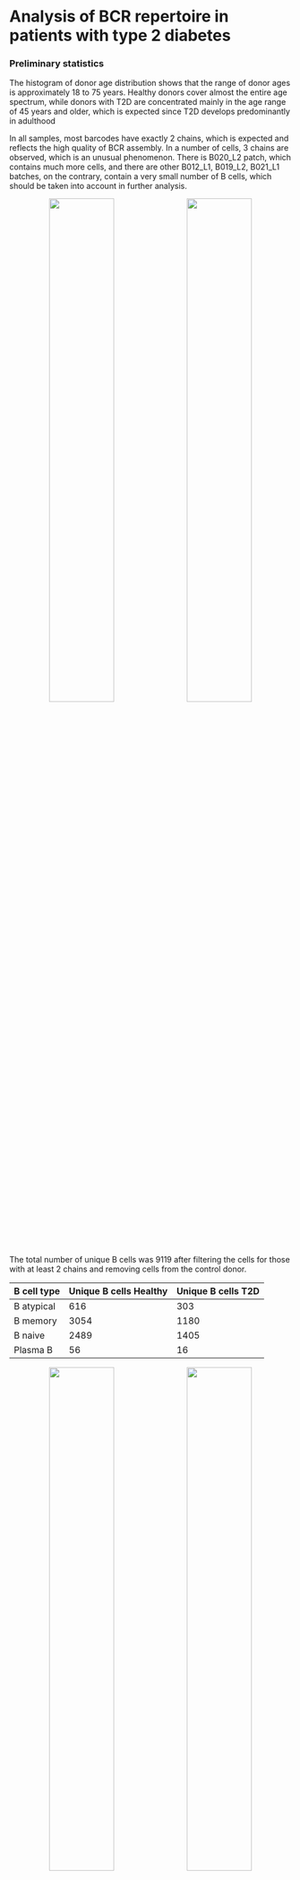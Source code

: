 # Analysis of BCR repertoire in patients with type 2 diabetes

### Preliminary statistics

The histogram of donor age distribution shows that the range of donor ages is approximately 18 to 75 years. Healthy donors cover almost the entire age spectrum, while donors with T2D are concentrated mainly in the age range of 45 years and older, which is expected since T2D develops predominantly in adulthood

In all samples, most barcodes have exactly 2 chains, which is expected and reflects the high quality of BCR assembly. In a number of cells, 3 chains are observed, which is an unusual phenomenon. There is B020_L2 patch, which contains much more cells, and there are other B012_L1, B019_L2, B021_L1 batches, on the contrary, contain a very small number of B cells, which should be taken into account in further analysis.

<p align="center">
  <img src="https://github.com/user-attachments/assets/90025d06-d325-4c04-82d5-eb5318b55d77" width="48%" />
  <img src="https://github.com/user-attachments/assets/4e148289-5439-45e2-ac00-12f92a074226" width="48%" />
</p>

The total number of unique B cells was 9119 after filtering the cells for those with at least 2 chains and removing cells from the control donor.

| B cell type | Unique B cells Healthy | Unique B cells T2D |
| --- | --- | --- |
| B atypical | 616 | 303 |
| B memory | 3054 | 1180 |
| B naive | 2489 | 1405 |
| Plasma B  | 56 | 16 |

<p align="center">
  <img src="https://github.com/user-attachments/assets/2364e086-2dff-4f93-b519-73a965265eb6" width="48%" />
  <img src="https://github.com/user-attachments/assets/6d17285d-c759-474f-a5c3-1f0994aadaa0" width="48%" />
</p>

B-cell subtypes are well separated in UMAP space. The Plasma B NA cluster, which is located isolated from the others, is particularly distinct. One can see how naive cells flow into the cluster of memory cells, which make up the bulk of the cells.
![Unknown-9](https://github.com/user-attachments/assets/a45136a5-9d39-4e92-9104-37c9a95b1fac)

Cells from healthy donors and T2D patients are intermixed in UMAP space, suggesting a similar B-cell phenotype between the groups. Localized areas with increased red dot density are visible, especially in the B memory cluster.
![Unknown-10](https://github.com/user-attachments/assets/044e6222-ed0d-4225-87a9-417739473d83)

### scRepertoire

To identify differences in clonal diversity of the B-cell receptor (BCR) repertoire between patients with type 2 diabetes mellitus (T2D) and controls, a quantitative analysis was performed using the clonalDiversity function of the scRepertoire package. Clonotypes were defined based on strict CDR3-sequence matching, and diversity was assessed using several metrics: the Shannon index, inverse Simpson index, Gini-Simpson index, normalised entropy, and richness scores including Chao1 and ACE. For most metrics, no significant differences were found between groups. However, the Chao1 score, which reflects the estimated number of unique clones taking into account rare clones, was markedly higher in T2D patients compared to controls (362,753 vs 118,857, respectively), which may indicate an increase in rare clonal populations in diabetic patients. Analysis of BCR repertoire in patients with type 2 diabetes

BCRs are formed by somatic recombination of the gene segments **Variable (V)**, **Diversity (D)** and **Joining (J)**, which provides a wide variety of antigen-recognition domains. The most variable region of the receptor is **CDR3**, formed at the V-D-J junction region, and it is this region that determines the specificity of antigen interaction. Therefore, to better understand the B-cell receptor (BCR) repertoire in patients with type 2 diabetes mellitus (T2D), we quantitatively analysed the frequency of observation of the V-, D- and J-segments of immunoglobulin heavy chain (IGH).
To assess the statistical significance of differences, Fisher's criterion followed by correction for multiple testing (FDR) was applied. The results of the analysis did not reveal any segment whose frequency of use differed significantly between groups (q-value < 0.05). In addition, visualisation of the distribution of V-, J- and VJ-segments also showed a high degree of similarity of profiles between the groups: differences in frequencies were minimal. Thus, based on the results of this study, we can conclude that the repertoire of immunoglobulin segments in B-cells of T2D patients and healthy subjects is similar.

<p>
  <img src="https://github.com/user-attachments/assets/b0acdc36-e78b-448c-9027-707b9ba676f1" width="250" />
  <img src="https://github.com/user-attachments/assets/b5661ae5-319f-417b-8b3a-fd3b8f25e11e" width="250" />
  <img src="https://github.com/user-attachments/assets/171cb1c5-e23c-4619-8968-33dcd4a92c22" width="250" />
</p>


### Benisse 

In this study, we performed an integrative analysis of single B-cell data (single-cell RNA-seq and scBCR-seq) obtained from type 2 diabetic patients and healthy donors to identify B-cell clusters potentially involved in diabetes-specific pathological processes.

For this purpose, we used the Benisse algorithm, a model developed to jointly analyse B-cell receptor (BCR) and transcriptomic data (gene expression) at the level of individual B-cells (single-cell). The model translates each CDR3H sequence into a numerical vector. Next, contrastive learning is applied so that BCRs with similar specificity are closer to each other in this embedding space. In the next step, Benisse trains a new latent space in which nearby BCRs point to similar receptors and simultaneously corresponding cells have similar transcriptome profiles. In this latent space, a sparse graph is constructed where nodes are B-cell clonotypes and edges are similarity-based (expression-corrected) connections between BCRs. This graph allows to identify BCR networks, i.e. groups of B-cells similar in origin and function.

This analysis identified 2921 clusters, of which 1645 contained more than one cell. However, subsequent statistical analysis using the permutation test and adjustment for multiple testing did not identify any B cell clusters enriched with cells from patients with type 2 diabetes (T2D) compared to controls.

### Partis 

Partis is an HMM-based framework for identifying V(D)J recombinations, estimating the frequency of somatic hypermutations in immunoglobulin sequences, and identifying clonal families and germline. It is built on the HMM ham compiler and the Smith-Waterman ig-sw annotation toolkit. 

Analysis of the results obtained using the Partis tool and visualized by UMAP demonstrated that the frequency of somatic hypermutations was significantly higher in memory cells compared to naive B cells, which is consistent with reality. Biologically, naive B cells are cells that have not yet encountered antigen. Their immunoglobulin (Ig) genes retain the germinal sequence, that is, they do not contain SHM. Upon activation, the naive B cell migrates to the germinative center where active proliferation occurs. The cells undergo SHM by the action of the enzyme AID (activation-induced cytidine deaminase). This leads to the accumulation of point mutations in variable regions of Ig genes. Cells whose receptors have an increased affinity for the antigen receive survival signals and differentiate into memory cells or plasma cells. Many studies show that the frequency of SHM in memory cells can range from 5 to 10% of substitutions in variable regions, whereas in naive cells this figure is close to 0%, which is confirmed in our case. 

At the same time, the number of mutations in atypical B-cells is also often 0, which may be due to their formation outside the germinal centers through the extrafollicular activation pathway, which does not include the affinity maturation stage necessary for the accumulation of somatic hypermutations.

<p align="center">
  <img width="468" src="https://github.com/user-attachments/assets/406dd9e9-b668-4a9b-9d64-63ec49c142ad" style="display:inline-block; margin-right:10px;" />
  <img width="468" src="https://github.com/user-attachments/assets/d5abf24a-b45e-4151-b926-ef3e0c989fed" style="display:inline-block;" />
</p>

### Monocle3

We used Monocle3 to analyse expression data of single B cells derived from type 2 diabetic patients and healthy donors. Monocle3 is an R-based single-cell analysis tool designed to study cell populations, reconstruct cell developmental trajectories over time (pseudo-time) and perform differential expression analysis.

#### Pseudotime

First, Monocle3 uses the UMAP or PCA method to represent multidimensional data in 2D or 3D space. This allows cells to be visualized and compared to each other based on their overall expression profile. The program then constructs a minimal graph that connects clusters of cells as a branching structure. This is a graph with branching and pathways - it models the intended development or change of cells. Internally, Monocle3 uses a principal graph learning algorithm that traverses cell densities and connects them by the shortest distance, creating a developmental trajectory. Next, an initial cluster was chosen from where development begins. This is an important point because the pseudo-time is calculated from this point. The pseudo-time for each cell is then calculated, which is simply a numerical value that reflects the distance along the trajectory from the root cell. This allowed us to visualize a potential pathway for B-cell differentiation or activation.

Pseudotime analysis revealed a single trajectory of B-cell differentiation starting from naive B cells (B naive) and moving to memory cells (B memory), which can be traced both in healthy donors and in patients with type 2 diabetes. At the same time, a group of B atypical cells forms a separate cluster spatially isolated from the main trajectory in the graph, indicating their participation in alternative biological processes unrelated to this lineage of differentiation.

<p align="center">
  <img src="https://github.com/user-attachments/assets/87c3ade2-64a0-416f-aea1-e04731ca2ff0" width="300" />
  <img src="https://github.com/user-attachments/assets/48d34edc-8798-4e0e-b9e6-d41cbbd7a92c" width="300" />
</p>


The presented visualizations show a two-dimensional projection (UMAP) of all studied B cells, colored according to the pseudotimes for 1 fig, calculated using the Monocle3 algorithm; for 2 fig, the coloring corresponds to the donor type (red - healthy, blue - T2D). Each point corresponds to a single cell, and the color reflects its position along the developmental trajectory: from purple (initial states of B naive cells, pseudotime ≈ 0) to yellow (late states, B memory cells, pseudotime ≈ 9).
Black lines on the graph represent the topological trajectory - the assumed path of cell transitions from one functional state to another. Rings indicate branching and key nodes of the trajectory, where, presumably, the separation of cellular states takes place. Numbers are identifiers of graph nodes, which the program assigns automatically. They do not carry any biological meaning.    

#### Functional analysis of differentially expressed genes using Reactome database

To find differentially expressed genes between groups of healthy donors and patients with type 2 diabetes by B cell type, the fit_models() function was applied, which builds a separate regression model for each gene. This model allows us to assess whether a given variable (in our case, the presence of diabetes) affects the level of gene expression. In practice, this is realized by estimating the coefficient β for each variable, where statistically significant deviations of β from zero indicate an association between expression and that variable. The Wald test is used to test significance, and the obtained p-values are corrected by the Benjamini-Hochberg method to control false discoveries. The final coefficient table is generated using the coefficient_table() function, where all model parameters, including corrected q-values, are presented. By default, Monocle uses a quasipoisson distribution suitable for UMI counts, but also supports other distributions, including the negative binomial distribution, which is often used in RNA-seq analysis as it is more accurate, especially for smaller samples.

For B naive cells from patients with type 2 diabetes (T2D), 539 genes with increased and 371 genes with decreased expression have been identified. The up-expressed genes are involved in the cellular response to stress, viral infections, amino acid starvation, necroptosis and activation of inflammatory signaling, including NF-κB and interleukin-dependent pathways (IL-4, IL-13). Translation, mRNA splicing, UPR, and signaling processes associated with nervous system development are also activated. Among the most important are pathways related to cytokine response. In contrast, downregulation of expression affects a wide range of translational mechanisms, including translation initiation, elongation and termination, NMD, and mitochondrial and ribosomal processes. Mechanisms of rRNA biogenesis, amino acid metabolism, respiratory chain and TCR signaling are significantly depressed.

Increased expression of 401 genes was observed in B memory from T2D patients. These genes are enriched in functions related to cellular responses to stress and stimuli, circadian rhythms, signal transduction, cytokine pathways (including interferon), MAPK activation, activation of transcription through NGF receptors and hormones, and signaling through NTRK1 and DC-SIGN receptors. In contrast, 294 genes with reduced expression in B memory cells are mainly involved in translational processes, including ribosome assembly, NMD mechanisms, selenoprotein synthesis, amino acid metabolism, and rRNA processing and cellular response to starvation. Immune pathways including ROS production, RHO GTPase activation, TCR signaling, and respiratory metabolism are also depressed.

Analysis of B atypical B revealed 87 upregulated and 18 downregulated genes in T2D patients. The upregulated genes are involved in GPCR and Rhodopsin-type receptor signaling cascades, indicating activation of chemokines and hormone receptors. 

So, the results of this analysis indicate significant changes in gene expression reflecting activation of stress and immune responses in B-cells of type 2 diabetic patients. These molecular shifts may underlie impaired humoral immunity and chronic inflammation in T2D.






